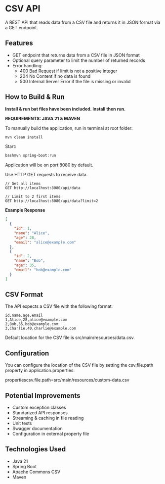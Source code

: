 # CSV API

A REST API that reads data from a CSV file and returns it in JSON format via a GET endpoint.

## Features

- GET endpoint that returns data from a CSV file in JSON format
- Optional query parameter to limit the number of returned records
- Error handling:
  - 400 Bad Request if limit is not a positive integer
  - 204 No Content if no data is found
  - 500 Internal Server Error if the file is missing or invalid

## How to Build & Run

**Install & run bat files have been included. Install then run.**

**REQUIREMENTS: JAVA 21 & MAVEN**

To manually build the application, run in terminal at root folder:

```bash
mvn clean install
```
Start:

```bash
bashmvn spring-boot:run
```

Application will be on port 8080 by default.

Use HTTP GET requests to receive data.
```
// Get all items
GET http://localhost:8080/api/data

// Limit to 2 first items
GET http://localhost:8080/api/data?limit=2
```

**Example Response**
```json
[
  {
    "id": 1,
    "name": "Alice",
    "age": 28,
    "email": "alice@example.com"
  },
  {
    "id": 2,
    "name": "Bob",
    "age": 35,
    "email": "bob@example.com"
  }
]
```

## CSV Format

The API expects a CSV file with the following format:

```csv
id,name,age,email
1,Alice,28,alice@example.com
2,Bob,35,bob@example.com
3,Charlie,40,charlie@example.com
```

Default location for the CSV file is src/main/resources/data.csv.

## Configuration

You can configure the location of the CSV file by setting the csv.file.path property in application.properties:

propertiescsv.file.path=src/main/resources/custom-data.csv

## Potential Improvements

- Custom exception classes
- Standarized API responses
- Streaming & caching in file reading
- Unit tests
- Swagger documentation
- Configuration in external property file

## Technologies Used

- Java 21
- Spring Boot
- Apache Commons CSV
- Maven
